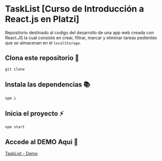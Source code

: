 # TaskList [Curso de Introducción a React.js en Platzi]

Repositorio destinado al codigo del desarrollo de una app web creada con React.JS la cual consiste en crear, filtrar, marcar y eliminar tareas pedientes que se almacenan en el `localStorage`.

## Clona este repositorio 💾
`git clone`

## Instala las dependencias 📚
`npm i`

## Inicia el proyecto ⚡️
`npm start`

## Accede al DEMO Aqui 📌
[TaskList - Demo](https://juancamiloct.github.io/platzi-curso-react-intro/)
